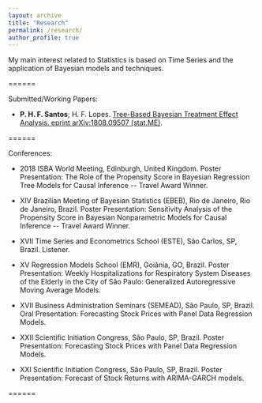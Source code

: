 ```yaml
---
layout: archive
title: "Research"
permalink: /research/
author_profile: true
---
```


My main interest related to Statistics is based on Time Series and the application of Bayesian models and techniques.

======

Submitted/Working Papers:

* **P. H. F. Santos**; H. F. Lopes. [Tree-Based Bayesian Treatment Effect Analysis. eprint arXiv:1808.09507 (stat.ME)](https://arxiv.org/abs/1808.09507).

======

Conferences:

* 2018 ISBA World Meeting, Edinburgh, United Kingdom. Poster Presentation: The Role of the Propensity Score in Bayesian Regression Tree Models for Causal Inference -- Travel Award Winner.

* XIV Brazilian Meeting of Bayesian Statistics (EBEB), Rio de Janeiro, Rio de Janeiro, Brazil. Poster Presentation: Sensitivity Analysis of the Propensity Score in Bayesian Nonparametric Models for Causal Inference -- Travel Award Winner.

* XVII Time Series and Econometrics School (ESTE), São Carlos, SP, Brazil. Listener.

* XV Regression Models School (EMR), Goiânia, GO, Brazil. Poster Presentation: Weekly Hospitalizations for Respiratory System Diseases of the Elderly in the City of São Paulo: Generalized Autoregressive Moving Average Models.

* XVII Business Administration Seminars (SEMEAD), São Paulo, SP, Brazil. Oral Presentation: Forecasting Stock Prices with Panel Data Regression Models.

* XXII Scientific Initiation Congress, São Paulo, SP, Brazil. Poster Presentation: Forecasting Stock Prices with Panel Data Regression Models.

* XXI Scientific Initiation Congress, São Paulo, SP, Brazil. Poster Presentation: Forecast of Stock Returns with ARIMA-GARCH models.

======

